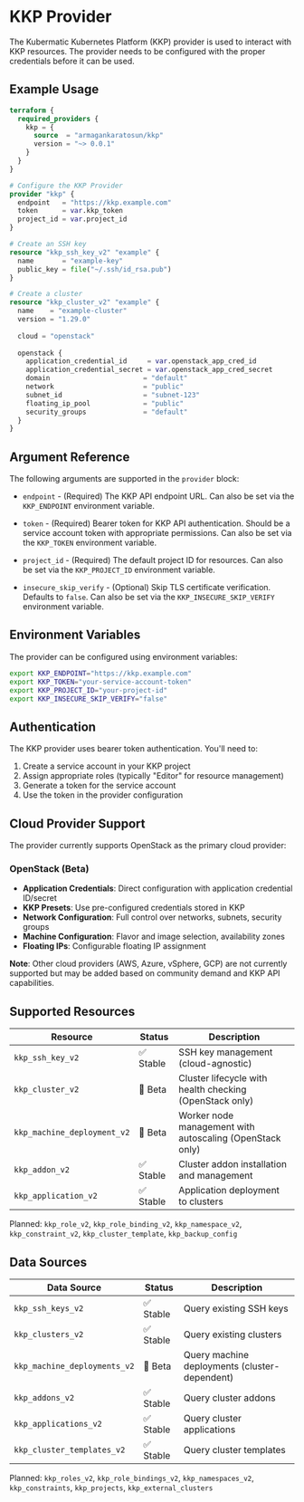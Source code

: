# KKP Provider

The Kubermatic Kubernetes Platform (KKP) provider is used to interact with KKP resources. The provider needs to be configured with the proper credentials before it can be used.

## Example Usage

```terraform
terraform {
  required_providers {
    kkp = {
      source  = "armagankaratosun/kkp"
      version = "~> 0.0.1"
    }
  }
}

# Configure the KKP Provider
provider "kkp" {
  endpoint   = "https://kkp.example.com"
  token      = var.kkp_token
  project_id = var.project_id
}

# Create an SSH key
resource "kkp_ssh_key_v2" "example" {
  name       = "example-key"
  public_key = file("~/.ssh/id_rsa.pub")
}

# Create a cluster
resource "kkp_cluster_v2" "example" {
  name    = "example-cluster"
  version = "1.29.0"
  
  cloud = "openstack"
  
  openstack {
    application_credential_id     = var.openstack_app_cred_id
    application_credential_secret = var.openstack_app_cred_secret
    domain                       = "default"
    network                      = "public"
    subnet_id                    = "subnet-123"
    floating_ip_pool             = "public"
    security_groups              = "default"
  }
}
```

## Argument Reference

The following arguments are supported in the `provider` block:

- `endpoint` - (Required) The KKP API endpoint URL. Can also be set via the `KKP_ENDPOINT` environment variable.

- `token` - (Required) Bearer token for KKP API authentication. Should be a service account token with appropriate permissions. Can also be set via the `KKP_TOKEN` environment variable.

- `project_id` - (Required) The default project ID for resources. Can also be set via the `KKP_PROJECT_ID` environment variable.

- `insecure_skip_verify` - (Optional) Skip TLS certificate verification. Defaults to `false`. Can also be set via the `KKP_INSECURE_SKIP_VERIFY` environment variable.

## Environment Variables

The provider can be configured using environment variables:

```bash
export KKP_ENDPOINT="https://kkp.example.com"
export KKP_TOKEN="your-service-account-token"
export KKP_PROJECT_ID="your-project-id"
export KKP_INSECURE_SKIP_VERIFY="false"
```

## Authentication

The KKP provider uses bearer token authentication. You'll need to:

1. Create a service account in your KKP project
2. Assign appropriate roles (typically "Editor" for resource management)
3. Generate a token for the service account
4. Use the token in the provider configuration

## Cloud Provider Support

The provider currently supports OpenStack as the primary cloud provider:

### OpenStack (Beta)
- **Application Credentials**: Direct configuration with application credential ID/secret
- **KKP Presets**: Use pre-configured credentials stored in KKP
- **Network Configuration**: Full control over networks, subnets, security groups
- **Machine Configuration**: Flavor and image selection, availability zones
- **Floating IPs**: Configurable floating IP assignment

**Note**: Other cloud providers (AWS, Azure, vSphere, GCP) are not currently supported but may be added based on community demand and KKP API capabilities.

## Supported Resources

| Resource | Status | Description |
|----------|--------|-------------|
| `kkp_ssh_key_v2` | ✅ Stable | SSH key management (cloud-agnostic) |
| `kkp_cluster_v2` | 🚧 Beta | Cluster lifecycle with health checking (OpenStack only) |
| `kkp_machine_deployment_v2` | 🚧 Beta | Worker node management with autoscaling (OpenStack only) |
| `kkp_addon_v2` | ✅ Stable | Cluster addon installation and management |
| `kkp_application_v2` | ✅ Stable | Application deployment to clusters |

Planned: `kkp_role_v2`, `kkp_role_binding_v2`, `kkp_namespace_v2`, `kkp_constraint_v2`, `kkp_cluster_template`, `kkp_backup_config`

## Data Sources

| Data Source | Status | Description |
|-------------|--------|-------------|
| `kkp_ssh_keys_v2` | ✅ Stable | Query existing SSH keys |
| `kkp_clusters_v2` | ✅ Stable | Query existing clusters |
| `kkp_machine_deployments_v2` | 🚧 Beta | Query machine deployments (cluster-dependent) |
| `kkp_addons_v2` | ✅ Stable | Query cluster addons |
| `kkp_applications_v2` | ✅ Stable | Query cluster applications |
| `kkp_cluster_templates_v2` | ✅ Stable | Query cluster templates |

Planned: `kkp_roles_v2`, `kkp_role_bindings_v2`, `kkp_namespaces_v2`, `kkp_constraints`, `kkp_projects`, `kkp_external_clusters`
